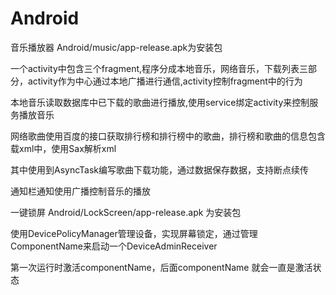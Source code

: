 # Android 
音乐播放器 Android/music/app-release.apk为安装包

一个activity中包含三个fragment,程序分成本地音乐，网络音乐，下载列表三部分，activity作为中心通过本地广播进行通信,activity控制fragment中的行为

本地音乐读取数据库中已下载的歌曲进行播放,使用service绑定activity来控制服务播放音乐

网络歌曲使用百度的接口获取排行榜和排行榜中的歌曲，排行榜和歌曲的信息包含载xml中，使用Sax解析xml

其中使用到AsyncTask编写歌曲下载功能，通过数据保存数据，支持断点续传

通知栏通知使用广播控制音乐的播放


一键锁屏 Android/LockScreen/app-release.apk 为安装包

使用DevicePolicyManager管理设备，实现屏幕锁定，通过管理ComponentName来启动一个DeviceAdminReceiver

第一次运行时激活componentName，后面componentName 就会一直是激活状态
